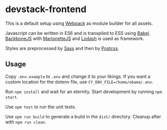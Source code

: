 # devstack-frontend
This is a default setup using [Webpack](https://webpack.github.io/) as module builder for all assets.

Javascript can be written in ES6 and is transpiled to ES5 using [Babel](https://babeljs.io/). [BackboneJS](http://backbonejs.org/) with [MarionetteJS](http://marionettejs.com/) and [Lodash](https://lodash.com) is used as framework.

Styles are preprocessed by [Sass](http://sass-lang.com/) and then by [Postcss](https://github.com/postcss/postcss).

## Usage
Copy `.env.example` to `.env` and change it to your likings. If you want a custom location for the dotenv file, use `CY_ENV_FILE=/home/obama/.env`.

Run `npm install` and wait for an eternity. Start development by running `npm start`.

Use `npm test` to run the unit tests.

Use `npm run build` to generate a build in the `dist/` directory. Cleanup after with `npm run clean`.
